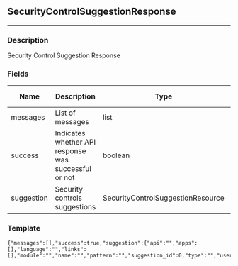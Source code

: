 ## SecurityControlSuggestionResponse
---
### Description
Security Control Suggestion Response
### Fields
| Name | Description | Type | Allowed Values | Required |
| ---- | ----------- | ---- | -------------- | -------- |
| messages | List of messages | list |  | false |
| success | Indicates whether API response was successful or not | boolean |  | false |
| suggestion | Security controls suggestions | SecurityControlSuggestionResource |  | false |
### Template
```
{"messages":[],"success":true,"suggestion":{"api":"","apps":[],"language":"","links":[],"module":"","name":"","pattern":"","suggestion_id":0,"type":"","user_exists":true,"username":""}}
```
